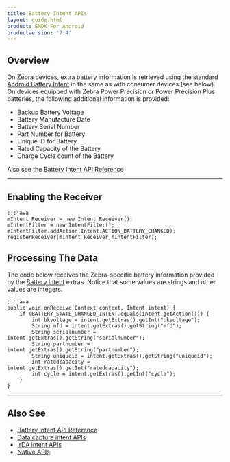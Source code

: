 ```yaml
---
title: Battery Intent APIs
layout: guide.html
product: EMDK For Android
productversion: '7.4'
---
```


## Overview
On Zebra devices, extra battery information is retrieved using the standard [Android Battery Intent](http://developer.android.com/training/monitoring-device-state/battery-monitoring.html) in the same as with consumer devices (see below). On devices equipped with Zebra Power Precision or Power Precision Plus batteries, the following additional information is provided:

* Backup Battery Voltage
* Battery Manufacture Date
* Battery Serial Number
* Part Number for Battery
* Unique ID for Battery
* Rated Capacity of the Battery
* Charge Cycle count of the Battery 

Also see the [Battery Intent API Reference](../../guide/reference/refbatteryintent/)

-----

## Enabling the Receiver 

	:::java
	mIntent_Receiver = new Intent_Receiver();  
	mIntentFilter = new IntentFilter();  
	mIntentFilter.addAction(Intent.ACTION_BATTERY_CHANGED);  
	registerReceiver(mIntent_Receiver,mIntentFilter);  

## Processing The Data
The code below receives the Zebra-specific battery information provided by the [Battery Intent](/emdk-for-android/7-4/guide/reference/refbatteryintent) extras. Notice that some values are strings and other values are integers.

	:::java
	public void onReceive(Context context, Intent intent) {      
		if (BATTERY_STATE_CHANGED_INTENT.equals(intent.getAction())) {          
			int bkvoltage = intent.getExtras().getInt("bkvoltage");  
			String mfd = intent.getExtras().getString("mfd");  
			String serialnumber = intent.getExtras().getString("serialnumber");  
			String partnumber = intent.getExtras().getString("partnumber");  
			String uniqueid = intent.getExtras().getString("uniqueid");  
			int ratedcapacity = intent.getExtras().getInt("ratedcapacity");  
			int cycle = intent.getExtras().getInt("cycle");  
		}  
	} 

-----

## Also See

* [Battery Intent API Reference](../../guide/reference/refbatteryintent/)
* [Data capture intent APIs](../datacapture)
* [IrDA intent APIs](../battery)
* [Native APIs](../../api)

<!-- 4/24/18- dead link removed. No corresponding folder or sample found. -EC
## Downloading the Sample
Download the source for this project in the [associated sample](/emdk-for-android/7-4/guide/sample/samplebatteryintent).

 -->















